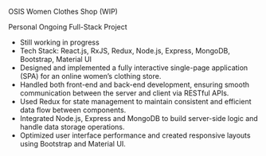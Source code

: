OSIS Women Clothes Shop (WIP)

Personal Ongoing Full-Stack Project
- Still working in progress
- Tech Stack: React.js, RxJS, Redux, Node.js, Express, MongoDB, Bootstrap, Material UI
- Designed and implemented a fully interactive single-page application (SPA) for an online women’s clothing store.
- Handled both front-end and back-end development, ensuring smooth communication between the server and client via RESTful APIs.
- Used Redux for state management to maintain consistent and efficient data flow between components.
- Integrated Node.js, Express and MongoDB to build server-side logic and handle data storage operations.
- Optimized user interface performance and created responsive layouts using Bootstrap and Material UI.



